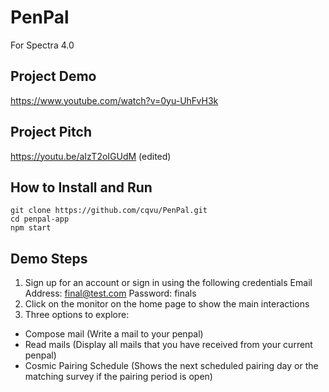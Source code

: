 # PenPal
For Spectra 4.0

## Project Demo
https://www.youtube.com/watch?v=0yu-UhFvH3k

## Project Pitch
https://youtu.be/aIzT2oIGUdM (edited) 

## How to Install and Run
```
git clone https://github.com/cqvu/PenPal.git
cd penpal-app
npm start
```

## Demo Steps
1. Sign up for an account or sign in using the following credentials
Email Address: final@test.com
Password: finals
2. Click on the monitor on the home page to show the main interactions
3. Three options to explore:
- Compose mail (Write a mail to your penpal)
- Read mails (Display all mails that you have received from your current penpal)
- Cosmic Pairing Schedule (Shows the next scheduled pairing day or the matching survey if the pairing period is open)
